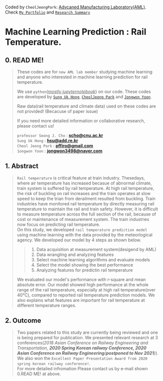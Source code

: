 Coded by `CheolJeongPark`: [Advcaned Manufacturing Laboratory(AML)](https://amlkorea.com).<br>
Check [`My Portfolio`](https://www.notion.so/incorpcj/CJ-s-Portfolio-18901a75cbb640e2b239ee10f3c4089d) 
and [`Research Summary`](https://www.notion.so/incorpcj/c86206e8d26641fca0d11a8006d92786)

# Machine Learning Prediction : Rail Temperature.

## 0. READ ME!

> These codes are for `new AML lab member` studying machine learning and anyone who interested in machine learning prediction for rail temperature.  
>
> We use `python`(<u>_mostly jupyternotebook_</u>) on our code.
> These codes are developed by [`Sung Uk Hong`](https://scholar.google.co.kr/citations?user=xzAMkycAAAAJ&hl=ko&oi=sra), [`CheolJeong Park`]()  and [`Jongwon Yoon`]().  
>
> Raw data(rail temperature and climate data) used on these codes are not provided! (Becacuse of paper issue)<br>
>
> If you need more detailed information or collaborative research, please contact us!  
>
> `professor Seong J. Cho` : **scho@cnu.ac.kr**  
> `Sung Uk Hong` : **hsu@add.re.kr**  
> `Cheol Jeong Park` : **pffiro@gmail.com**  
> `1ongwon Yoon` : **jongwon3498@naver.com**  


## 1. Abstract
>
> `Rail temperature` is critical feature at train industry. Thesedays, where air temperature has increased becasue of abnormal climate, train system is suffered by rail temperature. At high rail temperature, the risk of buckling on rail increases and the train operates at slow speed to keep the trian from derailment resulted from buckling. Train industries have monitored rail temperature by directly measuring rail temperature to maintain the rail and train safety. However, it is difficult to measure temperature across the full section of the rail, because of cost or maintenance of measurement system. The train industries now focus on predicting rail temperature.  
> On this study, we developed `rail temperature prediction model` using machine learning with the data provided by the meteorlogical agency. We developed our model by 4 steps as shown below.  
>>
>>1. Data acquisition at measurement system(desigend by AML)
>>2. Data wrangling and analyzing features
>>3. Select machine learning algorithms and evaluate models
>>4. Select the model showing the best performance
>>5. Analyzing features for predictin rail temperature  
>>
> We evaluated our model's performance with r-square and mean absolute error. Our model showed high performance at the whole range of the rail temperature, especially at high rail temperature(over 40℃), compared to reported rail temperature prediction models. We also explains what features are important for rail temperature at different temperature ranges.

## 2. Outcome
>
> Two papers related to this study are currently being reviewed and one is being prepared for publication. We presented relevant research at 3 conferences(_2018 Asian Conference on Railway Engineering and Transportation, __2020 Spring Korean railway Conference, 2020 Asian Conference on Railway Engineering__(**postponed to Nov 2021**)_). We also won the `Excellent Paper Presentation Award from 2020 spring korean railway conference!`.  
> For more detailed infromation Please contact us by e-mail shown 0.READ ME! at above.
